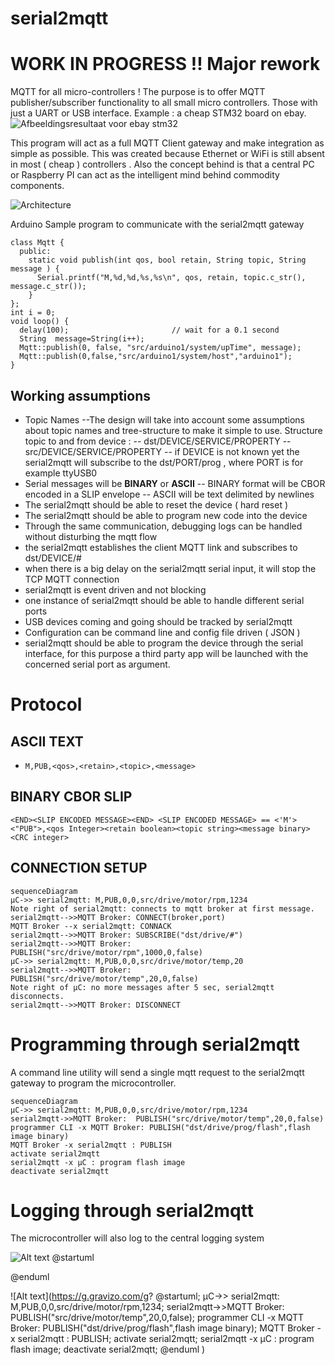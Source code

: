 # serial2mqtt
# WORK IN PROGRESS !! Major rework

MQTT for all micro-controllers ! The purpose is to offer MQTT publisher/subscriber functionality to all small micro controllers. Those with just a UART or USB interface.
Example : a cheap STM32 board on ebay.
![Afbeeldingsresultaat voor ebay stm32](http://www.rogerclark.net/wp-content/uploads/2014/11/STM32Mini-300x300.jpg)

This program will act as a full MQTT Client gateway and make integration as simple as possible.
This was created because Ethernet or WiFi is still absent in most ( cheap ) controllers .
Also the concept behind is that a central PC or Raspberry PI can act as the intelligent mind behind commodity components.

![Architecture](http://drive.google.com/uc?export=view&id=1rGeHOaMEGLJJqxFsd5fnaAE7N1DHoJUI)

Arduino Sample program to communicate with the serial2mqtt  gateway



    class Mqtt {
      public:
        static void publish(int qos, bool retain, String topic, String message ) {
          Serial.printf("M,%d,%d,%s,%s\n", qos, retain, topic.c_str(), message.c_str());
        }
    };
    int i = 0;
    void loop() {
      delay(100);                       // wait for a 0.1 second
      String  message=String(i++);
      Mqtt::publish(0, false, "src/arduino1/system/upTime", message);
      Mqtt::publish(0,false,"src/arduino1/system/host","arduino1");
    }

## Working assumptions
- Topic Names
--The design will take into account some assumptions about topic names and tree-structure to make it simple to use.
Structure topic to and from  device :
-- dst/DEVICE/SERVICE/PROPERTY
-- src/DEVICE/SERVICE/PROPERTY
-- if DEVICE is not known yet the serial2mqtt will subscribe to the dst/PORT/prog , where PORT is for example ttyUSB0
- Serial messages will be **BINARY** or **ASCII**
-- BINARY format will be CBOR encoded in a SLIP envelope
-- ASCII will be text delimited by newlines
- The serial2mqtt should be able to reset the device ( hard reset )
- The serial2mqtt should be able to program new code into the device
- Through the same communication, debugging logs can be handled without disturbing the mqtt flow
- the serial2mqtt establishes the client MQTT link and subscribes to dst/DEVICE/#
- when there is a big delay on the serial2mqtt serial input, it will stop the TCP MQTT connection
- serial2mqtt is event driven and not blocking
- one instance of serial2mqtt should be able to handle different serial ports
- USB devices coming and going should be tracked by serial2mqtt
- Configuration can be command line and config file driven ( JSON )
- serial2mqtt should be able to program the device through the serial interface, for this purpose a third party app will be launched with the concerned serial port as argument.

# Protocol
## ASCII TEXT
- `M,PUB,<qos>,<retain>,<topic>,<message>`
## BINARY CBOR SLIP
`<END><SLIP ENCODED MESSAGE><END>
    <SLIP ENCODED MESSAGE> == <'M'><"PUB">,<qos Integer><retain boolean><topic string><message binary><CRC integer>`
 ## CONNECTION SETUP
```sequence
sequenceDiagram
µC->> serial2mqtt: M,PUB,0,0,src/drive/motor/rpm,1234
Note right of serial2mqtt: connects to mqtt broker at first message.
serial2mqtt-->>MQTT Broker: CONNECT(broker,port)
MQTT Broker --x serial2mqtt: CONNACK
serial2mqtt-->>MQTT Broker: SUBSCRIBE("dst/drive/#")
serial2mqtt-->>MQTT Broker: PUBLISH("src/drive/motor/rpm",1000,0,false)
µC->> serial2mqtt: M,PUB,0,0,src/drive/motor/temp,20
serial2mqtt-->>MQTT Broker:  PUBLISH("src/drive/motor/temp",20,0,false)
Note right of µC: no more messages after 5 sec, serial2mqtt disconnects.
serial2mqtt-->>MQTT Broker: DISCONNECT
```
# Programming through serial2mqtt
A command line utility will send a single mqtt request to the serial2mqtt gateway to program the microcontroller.
```mermaid
sequenceDiagram
µC->> serial2mqtt: M,PUB,0,0,src/drive/motor/rpm,1234
serial2mqtt->>MQTT Broker:  PUBLISH("src/drive/motor/temp",20,0,false)
programmer CLI -x MQTT Broker: PUBLISH("dst/drive/prog/flash",flash image binary)
MQTT Broker -x serial2mqtt : PUBLISH
activate serial2mqtt
serial2mqtt -x µC : program flash image
deactivate serial2mqtt
```
# Logging through serial2mqtt
The microcontroller will also log to the central logging system

![Alt text](https://g.gravizo.com/source/svg?https://raw.githubusercontent.com/htssouza/plantuml_with_gravizo/master/sequence1.plantuml)
@startuml

@enduml


![Alt text](https://g.gravizo.com/g?
@startuml;
µC->> serial2mqtt: M,PUB,0,0,src/drive/motor/rpm,1234;
serial2mqtt->>MQTT Broker:  PUBLISH("src/drive/motor/temp",20,0,false);
programmer CLI -x MQTT Broker: PUBLISH("dst/drive/prog/flash",flash image binary);
MQTT Broker -x serial2mqtt : PUBLISH;
activate serial2mqtt;
serial2mqtt -x µC : program flash image;
deactivate serial2mqtt;
@enduml
)
